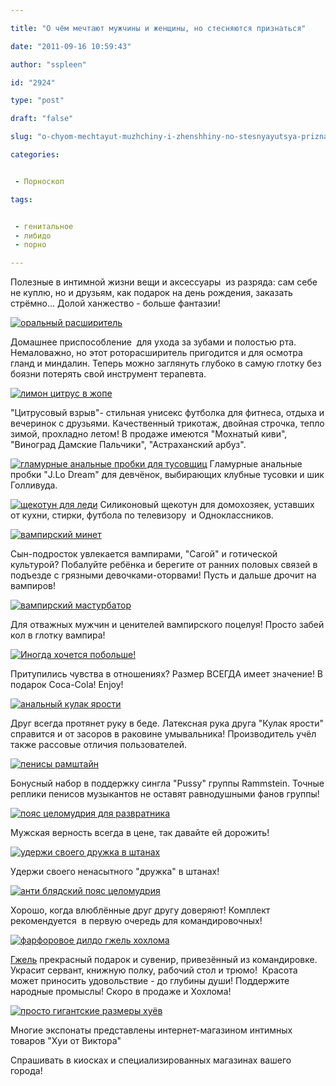 ```yaml
---

title: "О чём мечтают мужчины и женщины, но стесняются признаться"

date: "2011-09-16 10:59:43"

author: "sspleen"

id: "2924"

type: "post"

draft: "false"

slug: "o-chyom-mechtayut-muzhchiny-i-zhenshhiny-no-stesnyayutsya-priznatsya"

categories:


 - Порноскоп

tags:


 - генитальное
 - либидо
 - порно

---
```

Полезные в интимной жизни вещи и аксессуары  из разряда: сам себе не куплю, но и друзьям, как подарок на день рождения, заказать стрёмно... Долой ханжество - больше фантазии!

  

[![оральный расширитель](/uploads/2011/09/15539.jpg "рот фронт bdsm")](/uploads/2011/09/15539.jpg)

  

Домашнее приспособление  для ухода за зубами и полостью рта. Немаловажно, но этот роторасширитель пригодится и для осмотра гланд и миндалин. Теперь можно заглянуть глубоко в самую глотку без боязни потерять свой инструмент терапевта.

  
[![лимон цитрус в жопе](/uploads/2011/09/28490-105442-b440ef3d7b150882a9efe0fe830ceafc.jpg "соковыжималка")](/uploads/2011/09/28490-105442-b440ef3d7b150882a9efe0fe830ceafc.jpg)  

"Цитрусовый взрыв"- стильная унисекс футболка для фитнеса, отдыха и вечеринок с друзьями. Качественный трикотаж, двойная строчка, тепло зимой, прохладно летом! В продаже имеются "Мохнатый киви", "Виноград Дамские Пальчики", "Астраханский арбуз".

  

[![гламурные анальные пробки для тусовщиц](/uploads/2012/06/zoom-22991032126.jpg "glamour butt plug")](/uploads/2012/06/zoom-22991032126.jpg) Гламурные анальные пробки "J.Lo Dream" для девчёнок, выбирающих клубные тусовки и шик Голливуда.

  

[![щекотун для леди](/uploads/2012/06/sqweel-orgasmatron.jpg "sqweel orgasmatron")](/uploads/2012/06/sqweel-orgasmatron.jpg) Силиконовый щекотун для домохозяек, уставших от кухни, стирки, футбола по телевизору  и Одноклассников.

  

[![вампирский минет](/uploads/2012/06/vampire-fleshlight.jpg "vampire fleshlight")](/uploads/2012/06/vampire-fleshlight.jpg)

  

Сын-подросток увлекается вампирами, "Сагой" и готической культурой? Побалуйте ребёнка и берегите от ранних половых связей в подъезде с грязными девочками-оторвами! Пусть и дальше дрочит на вампиров!

  

[![вампирский мастурбатор](/uploads/2012/06/20091027succudry00_thumb.jpg "vampire blow job")](/uploads/2012/06/20091027succudry00_thumb.jpg)

  

Для отважных мужчин и ценителей вампирского поцелуя! Просто забей кол в глотку вампира!

  

[![Иногда хочется побольше!](/uploads/2012/06/Big_Black_Dildo.jpg "твой новый размер")](/uploads/2012/06/Big_Black_Dildo.jpg)

  

Притупились чувства в отношениях? Размер ВСЕГДА имеет значение! В подарок Coca-Cola! Enjoy!

  

[![анальный кулак ярости](/uploads/2012/06/rubber_fist.jpg "rubber_fist")](/uploads/2012/06/rubber_fist.jpg)

  

Друг всегда протянет руку в беде. Латексная рука друга "Кулак ярости" справится и от засоров в раковине умывальника! Производитель учёл также рассовые отличия пользователей.

  

[![пенисы рамштайн](/uploads/2012/06/rammsteindildobox.jpg "rammsteindildobox")](/uploads/2012/06/rammsteindildobox.jpg)

  

Бонусный набор в поддержку сингла "Pussy" группы Rammstein. Точные реплики пенисов музыкантов не оставят равнодушными фанов группы!

  

[![пояс целомудрия для развратника](/uploads/2012/06/840017.jpg "управа на бабника-ебаку")](/uploads/2012/06/840017.jpg)

  

Мужская верность всегда в цене, так давайте ей дорожить!

  

[![удержи своего дружка в штанах](/uploads/2012/06/male-chastity-belt1-1298358382.jpg "male-chastity-belt")](/uploads/2012/06/male-chastity-belt1-1298358382.jpg)

  

Удержи своего ненасытного "дружка" в штанах!

  

[![анти блядский пояс целомудрия](/uploads/2012/06/cintura_castita_big.jpg "оковы любви")](/uploads/2012/06/cintura_castita_big.jpg)

  

Хорошо, когда влюблённые друг другу доверяют! Комплект рекомендуется  в первую очередь для командировочных!

  

[![фарфоровое дилдо гжель хохлома](/uploads/2012/06/milkmaid02-640x905.jpg "гжель дилдо")](/uploads/2012/06/milkmaid02-640x905.jpg)

  

[Гжель](http://ru.wikipedia.org/wiki/%D0%93%D0%B6%D0%B5%D0%BB%D1%8C) прекрасный подарок и сувенир, привезённый из командировке. Украсит сервант, книжную полку, рабочий стол и трюмо!  Красота может приносить удовольствие - до глубины души! Поддержите народные промыслы! Скоро в продаже и Хохлома!

  

[![просто гигантские размеры хуёв](/uploads/2012/06/tumblr_lzyrtt1gNn1qljnopo1_1280.png "гигантские хуи от Виктора")](/uploads/2012/06/tumblr_lzyrtt1gNn1qljnopo1_1280.png)

  

Многие экспонаты представлены интернет-магазином интимных товаров "Хуи от Виктора"

  
Спрашивать в киосках и специализированных магазинах вашего города!